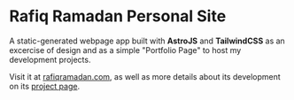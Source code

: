 # Rafiq Ramadan Personal Site

A static-generated webpage app built with **AstroJS** and **TailwindCSS** as an excercise of design and as a simple "Portfolio Page" to host my development projects.

Visit it at [rafiqramadan.com](https://rafiqramadan.com), as well as more details about its development on its [project page](https://rafiqramadan.com/projects/staticSiteDesigns).
